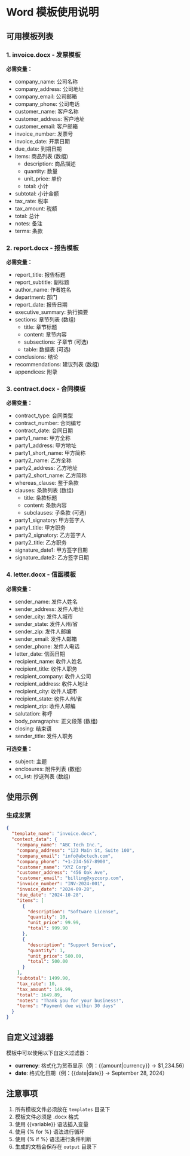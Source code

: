 # Word 模板使用说明

## 可用模板列表

### 1. invoice.docx - 发票模板
**必需变量：**
- company_name: 公司名称
- company_address: 公司地址
- company_email: 公司邮箱
- company_phone: 公司电话
- customer_name: 客户名称
- customer_address: 客户地址
- customer_email: 客户邮箱
- invoice_number: 发票号
- invoice_date: 开票日期
- due_date: 到期日期
- items: 商品列表 (数组)
  - description: 商品描述
  - quantity: 数量
  - unit_price: 单价
  - total: 小计
- subtotal: 小计金额
- tax_rate: 税率
- tax_amount: 税额
- total: 总计
- notes: 备注
- terms: 条款

### 2. report.docx - 报告模板
**必需变量：**
- report_title: 报告标题
- report_subtitle: 副标题
- author_name: 作者姓名
- department: 部门
- report_date: 报告日期
- executive_summary: 执行摘要
- sections: 章节列表 (数组)
  - title: 章节标题
  - content: 章节内容
  - subsections: 子章节 (可选)
  - table: 数据表 (可选)
- conclusions: 结论
- recommendations: 建议列表 (数组)
- appendices: 附录

### 3. contract.docx - 合同模板
**必需变量：**
- contract_type: 合同类型
- contract_number: 合同编号
- contract_date: 合同日期
- party1_name: 甲方全称
- party1_address: 甲方地址
- party1_short_name: 甲方简称
- party2_name: 乙方全称
- party2_address: 乙方地址
- party2_short_name: 乙方简称
- whereas_clause: 鉴于条款
- clauses: 条款列表 (数组)
  - title: 条款标题
  - content: 条款内容
  - subclauses: 子条款 (可选)
- party1_signatory: 甲方签字人
- party1_title: 甲方职务
- party2_signatory: 乙方签字人
- party2_title: 乙方职务
- signature_date1: 甲方签字日期
- signature_date2: 乙方签字日期

### 4. letter.docx - 信函模板
**必需变量：**
- sender_name: 发件人姓名
- sender_address: 发件人地址
- sender_city: 发件人城市
- sender_state: 发件人州/省
- sender_zip: 发件人邮编
- sender_email: 发件人邮箱
- sender_phone: 发件人电话
- letter_date: 信函日期
- recipient_name: 收件人姓名
- recipient_title: 收件人职务
- recipient_company: 收件人公司
- recipient_address: 收件人地址
- recipient_city: 收件人城市
- recipient_state: 收件人州/省
- recipient_zip: 收件人邮编
- salutation: 称呼
- body_paragraphs: 正文段落 (数组)
- closing: 结束语
- sender_title: 发件人职务

**可选变量：**
- subject: 主题
- enclosures: 附件列表 (数组)
- cc_list: 抄送列表 (数组)

## 使用示例

### 生成发票
```json
{
  "template_name": "invoice.docx",
  "context_data": {
    "company_name": "ABC Tech Inc.",
    "company_address": "123 Main St, Suite 100",
    "company_email": "info@abctech.com",
    "company_phone": "+1-234-567-8900",
    "customer_name": "XYZ Corp",
    "customer_address": "456 Oak Ave",
    "customer_email": "billing@xyzcorp.com",
    "invoice_number": "INV-2024-001",
    "invoice_date": "2024-09-28",
    "due_date": "2024-10-28",
    "items": [
      {
        "description": "Software License",
        "quantity": 10,
        "unit_price": 99.99,
        "total": 999.90
      },
      {
        "description": "Support Service",
        "quantity": 1,
        "unit_price": 500.00,
        "total": 500.00
      }
    ],
    "subtotal": 1499.90,
    "tax_rate": 10,
    "tax_amount": 149.99,
    "total": 1649.89,
    "notes": "Thank you for your business!",
    "terms": "Payment due within 30 days"
  }
}
```

## 自定义过滤器

模板中可以使用以下自定义过滤器：

- **currency**: 格式化为货币显示（例：{{amount|currency}} → $1,234.56）
- **date**: 格式化日期（例：{{date|date}} → September 28, 2024）

## 注意事项

1. 所有模板文件必须放在 `templates` 目录下
2. 模板文件必须是 .docx 格式
3. 使用 {{variable}} 语法插入变量
4. 使用 {% for %} 语法进行循环
5. 使用 {% if %} 语法进行条件判断
6. 生成的文档会保存在 `output` 目录下
